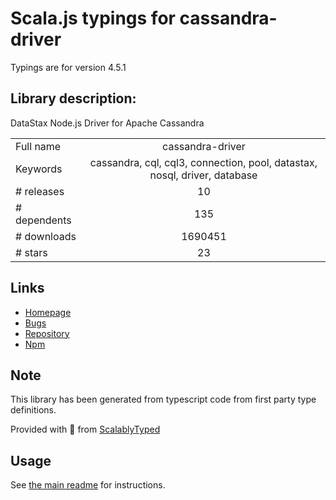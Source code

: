 
# Scala.js typings for cassandra-driver

Typings are for version 4.5.1

## Library description:
DataStax Node.js Driver for Apache Cassandra

|                    |                 |
| ------------------ | :-------------: |
| Full name          | cassandra-driver |
| Keywords           | cassandra, cql, cql3, connection, pool, datastax, nosql, driver, database |
| # releases         | 10 |
| # dependents       | 135 |
| # downloads        | 1690451 |
| # stars            | 23 |

## Links
- [Homepage](https://github.com/datastax/nodejs-driver#readme)
- [Bugs](https://groups.google.com/a/lists.datastax.com/forum/#!forum/nodejs-driver-user)
- [Repository](https://github.com/datastax/nodejs-driver)
- [Npm](https://www.npmjs.com/package/cassandra-driver)
    


## Note
This library has been generated from typescript code from first party type definitions.

Provided with :purple_heart: from [ScalablyTyped](https://github.com/oyvindberg/ScalablyTyped)

## Usage
See [the main readme](../../readme.md) for instructions.


